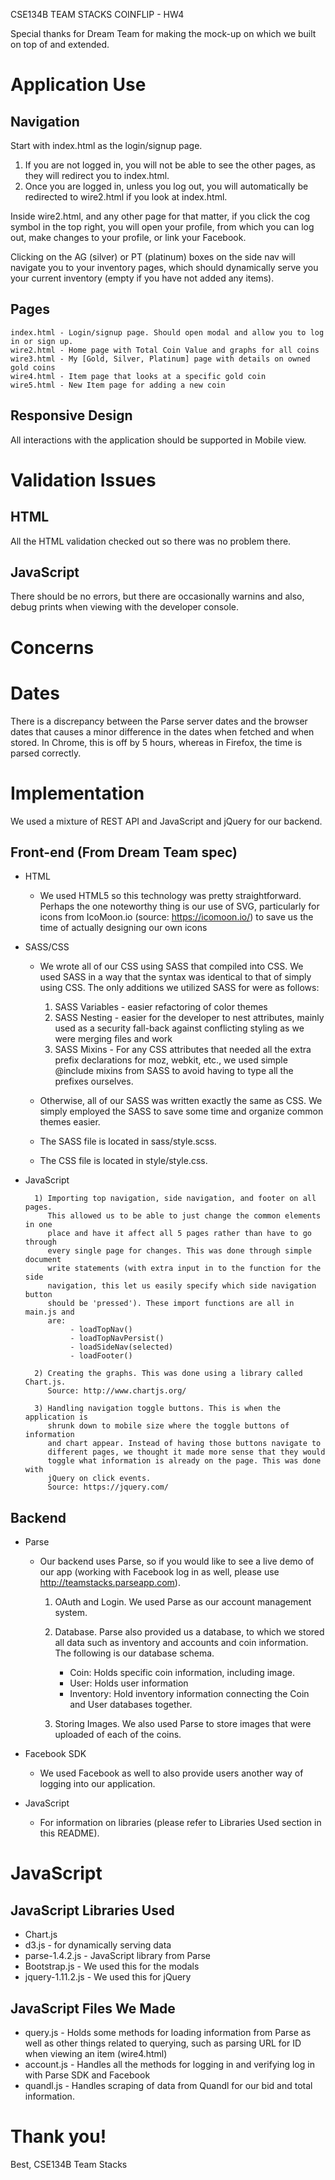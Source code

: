 CSE134B TEAM STACKS
COINFLIP - HW4

Special thanks for Dream Team for making the mock-up on which we built on top of
and extended.

# Application Use 

## Navigation

Start with index.html as the login/signup page. 
1) If you are not logged in, you will not be able to see the other pages, as they will redirect you to index.html.
2) Once you are logged in, unless you log out, you will automatically be redirected to wire2.html if you look at index.html.

Inside wire2.html, and any other page for that matter, if you click the cog symbol in the top right, you will open your profile, from which you can log out, make changes to your profile, or link your Facebook.

Clicking on the AG (silver) or PT (platinum) boxes on the side nav will navigate you to your inventory pages, which should dynamically serve you your current inventory (empty if you have not added any items).

## Pages
	index.html - Login/signup page. Should open modal and allow you to log in or sign up.
	wire2.html - Home page with Total Coin Value and graphs for all coins
	wire3.html - My [Gold, Silver, Platinum] page with details on owned gold coins
	wire4.html - Item page that looks at a specific gold coin
	wire5.html - New Item page for adding a new coin

## Responsive Design

All interactions with the application should be supported in Mobile view.

# Validation Issues	

## HTML

All the HTML validation checked out so there was no problem there.

## JavaScript

There should be no errors, but there are occasionally warnins and also, debug prints when viewing with the developer console.

# Concerns

# Dates

There is a discrepancy between the Parse server dates and the browser dates that causes a minor difference in the dates when fetched and when stored. In Chrome, this is off by 5 hours, whereas in Firefox, the time is parsed correctly.

# Implementation

We used a mixture of REST API and JavaScript and jQuery for our backend.

## Front-end (From Dream Team spec)
- HTML
	* We used HTML5 so this technology was pretty straightforward. Perhaps
	the one noteworthy thing is our use of SVG, particularly for icons
	from IcoMoon.io (source: https://icomoon.io/) to save us the time
	of actually designing our own icons

- SASS/CSS
	* We wrote all of our CSS using SASS that compiled into CSS. We used 
	SASS in a way that the syntax was identical to that of simply using
	CSS. The only additions we utilized SASS for were as follows:

		1) SASS Variables - easier refactoring of color themes
		2) SASS Nesting   - easier for the developer to nest attributes, mainly
			                used as a security fall-back against conflicting 
			                styling as we were merging files and work
		3) SASS Mixins    - For any CSS attributes that needed all the extra
		                    prefix declarations for moz, webkit, etc., we used
		                    simple @include mixins from SASS to avoid having to
		                    type all the prefixes ourselves.

	* Otherwise, all of our SASS was written exactly the same as CSS. We simply employed the SASS to save some time and organize common themes easier. 
	* The SASS file is located in sass/style.scss.
	* The CSS file is located in style/style.css.

- JavaScript

		1) Importing top navigation, side navigation, and footer on all pages.
		   This allowed us to be able to just change the common elements in one 
		   place and have it affect all 5 pages rather than have to go through 
		   every single page for changes. This was done through simple document
		   write statements (with extra input in to the function for the side
		   navigation, this let us easily specify which side navigation button
		   should be 'pressed'). These import functions are all in main.js and
		   are:
		   		- loadTopNav()
		   		- loadTopNavPersist()
		   		- loadSideNav(selected)
		   		- loadFooter()

		2) Creating the graphs. This was done using a library called Chart.js.
		   Source: http://www.chartjs.org/

		3) Handling navigation toggle buttons. This is when the application is 
		   shrunk down to mobile size where the toggle buttons of information
		   and chart appear. Instead of having those buttons navigate to
		   different pages, we thought it made more sense that they would 
		   toggle what information is already on the page. This was done with
		   jQuery on click events. 
		   Source: https://jquery.com/



## Backend
- Parse

	* Our backend uses Parse, so if you would like to see a live demo of our app (working with Facebook log in as well, please use http://teamstacks.parseapp.com).
	
		1) OAuth and Login. We used Parse as our account management system.

		2) Database. Parse also provided us a database, to which we stored all data such as inventory and accounts and coin information. The following is our database schema.
		
			- Coin: Holds specific coin information, including image.
			- User: Holds user information
			- Inventory: Hold inventory information connecting the Coin and User databases together.
			
		3) Storing Images. We also used Parse to store images that were uploaded of each of the coins.

- Facebook SDK
	* We used Facebook as well to also provide users another way of logging into our application.

- JavaScript
	* For information on libraries (please refer to Libraries Used section in this README).

# JavaScript 

## JavaScript Libraries Used

- Chart.js
- d3.js - for dynamically serving data
- parse-1.4.2.js - JavaScript library from Parse
- Bootstrap.js - We used this for the modals
- jquery-1.11.2.js - We used this for jQuery

## JavaScript Files We Made

- query.js - Holds some methods for loading information from Parse as well as other things related to querying, such as parsing URL for ID when viewing an item (wire4.html)
- account.js - Handles all the methods for logging in and verifying log in with Parse SDK and Facebook
- quandl.js - Handles scraping of data from Quandl for our bid and total information.

# Thank you!

Best,
CSE134B Team Stacks

